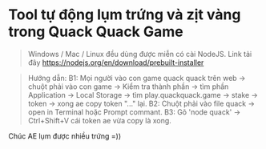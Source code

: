 #  Tool tự động lụm trứng và zịt vàng trong Quack Quack Game

> Windows / Mac / Linux đều dùng được miễn có cài NodeJS. Link tải đây https://nodejs.org/en/download/prebuilt-installer

> Hướng dẫn:
> B1: Mọi người vào con game quack quack trên web -> chuột phải vào con game -> Kiểm tra thành phần -> tìm phần Application -> Local Storage -> tìm play.quackquack.game -> stake -> token -> xong ae copy token "..." lại.
> B2: Chuột phải vào file quack -> open in Terminal hoặc Prompt commant.
> B3: Gõ 'node quack' -> Ctrl+Shift+V cái token ae vừa copy là xong.

Chúc AE lụm được nhiều trứng =))

